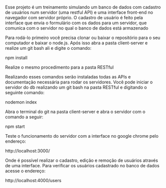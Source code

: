 Esse projeto é um treinamento simulando um banco de dados com cadastro de usuários num servidor (uma restful API) e uma interface front-end no navegador com servidor próprio. O cadastro de usuário é feito pela interface que envia o formulário com os dados para um servidor, que comunica com o servidor no qual o banco de dados está armazenado

Para rodá-lo primeiro você precisa clonar ou baixar o repositório para o seu computador e baixar o node.js. 
Após isso abra a pasta client-server e realize um git bash ali e digite o comando:

npm install

Realize o mesmo procedimento para a pasta RESTful

Realizando esses comandos serão instaladas todas as APIs e documentação necessária para rodar os servidores.
Você pode iniciar o servidor do db realizando um git bash na pasta RESTful e digitando o seguinte comando:

nodemon index

Abra o terminal do git na pasta client-server e abra o servidor com o comando a seguir:

npm start

Teste o funcionamento do servidor com a interface no google chrome pelo endereço:

http://localhost:3000/

Onde é possível realizar o cadastro, edição e remoção de usuários através de uma interface.
Para verificar os usuários cadastrado no banco de dados acesse o endereço:

http://localhost:4000/users


